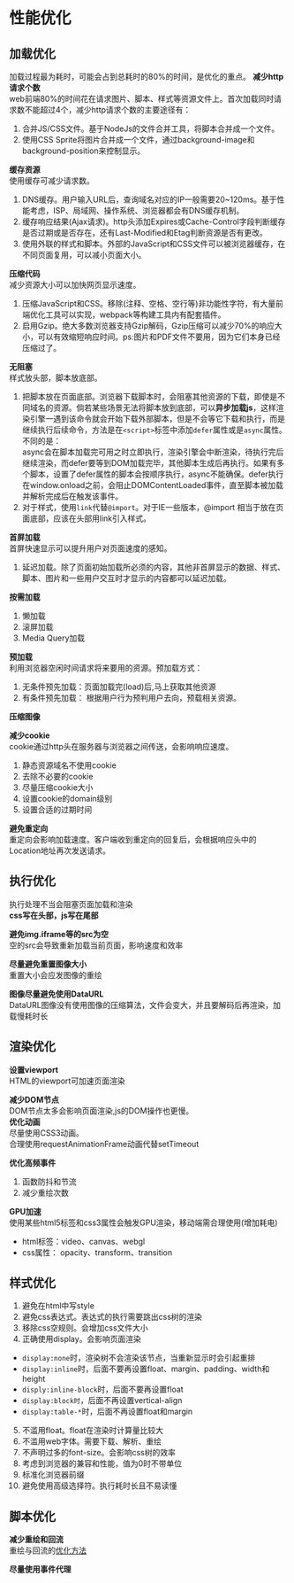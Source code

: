 # 性能优化    

## 加载优化    
加载过程最为耗时，可能会占到总耗时的80%的时间，是优化的重点。
**减少http请求个数**  
web前端80%的时间花在请求图片、脚本、样式等资源文件上。首次加载同时请求数不能超过4个，减少http请求个数的主要途径有：  
1. 合并JS/CSS文件。基于NodeJs的文件合并工具，将脚本合并成一个文件。  
2. 使用CSS Sprite将图片合并成一个文件，通过background-image和background-position来控制显示。  

**缓存资源**  
使用缓存可减少请求数。  
1. DNS缓存。用户输入URL后，查询域名对应的IP一般需要20~120ms。基于性能考虑，ISP、局域网、操作系统、浏览器都会有DNS缓存机制。  
2. 缓存响应结果(Ajax请求)。http头添加Expires或Cache-Control字段判断缓存是否过期或是否存在，还有Last-Modified和Etag判断资源是否有更改。  
3. 使用外联的样式和脚本。外部的JavaScript和CSS文件可以被浏览器缓存，在不同页面复用，可以减小页面大小。  

**压缩代码**   
减少资源大小可以加快网页显示速度。  
1. 压缩JavaScript和CSS。移除(注释、空格、空行等)非功能性字符，有大量前端优化工具可以实现，webpack等构建工具内有配套插件。  
2. 启用Gzip。绝大多数浏览器支持Gzip解码，Gzip压缩可以减少70%的响应大小，可以有效缩短响应时间。ps:图片和PDF文件不要用，因为它们本身已经压缩过了。  

**无阻塞**   
样式放头部，脚本放底部。 
1. 把脚本放在页面底部。浏览器下载脚本时，会阻塞其他资源的下载，即使是不同域名的资源。倘若某些场景无法将脚本放到底部，可以**异步加载js**，这样渲染引擎一遇到该命令就会开始下载外部脚本，但是不会等它下载和执行，而是继续执行后续命令，方法是在`<script>`标签中添加`defer`属性或是`async`属性。不同的是：  
async会在脚本加载完可用之时立即执行，渲染引擎会中断渲染，待执行完后继续渲染，而defer要等到DOM加载完毕，其他脚本生成后再执行。如果有多个脚本，设置了defer属性的脚本会按顺序执行，async不能确保。defer执行在window.onload之前，会阻止DOMContentLoaded事件，直至脚本被加载并解析完成后在触发该事件。  
2. 对于样式，使用`link`代替`@import`。对于IE一些版本，@import 相当于放在页面底部，应该在头部用link引入样式。  

**首屏加载**  
首屏快速显示可以提升用户对页面速度的感知。   
1. 延迟加载。除了页面初始加载所必须的内容，其他非首屏显示的数据、样式、脚本、图片和一些用户交互时才显示的内容都可以延迟加载。 

**按需加载**    
1. 懒加载  
2. 滚屏加载  
3. Media Query加载

**预加载**   
利用浏览器空闲时间请求将来要用的资源。预加载方式：  
1. 无条件预先加载：页面加载完(load)后,马上获取其他资源  
2. 有条件预先加载： 根据用户行为预判用户去向，预载相关资源。  


**压缩图像**    

**减少cookie**  
cookie通过http头在服务器与浏览器之间传送，会影响响应速度。  
1. 静态资源域名不使用cookie  
2. 去除不必要的cookie
3. 尽量压缩cookie大小  
4. 设置cookie的domain级别  
5. 设置合适的过期时间

**避免重定向**  
重定向会影响加载速度。客户端收到重定向的回复后，会根据响应头中的Location地址再次发送请求。

## 执行优化  
执行处理不当会阻塞页面加载和渲染  
**css写在头部，js写在尾部**  

**避免img.iframe等的src为空**   
空的src会导致重新加载当前页面，影响速度和效率 

**尽量避免重置图像大小**   
重置大小会应发图像的重绘 

**图像尽量避免使用DataURL**   
DataURL图像没有使用图像的压缩算法，文件会变大，并且要解码后再渲染，加载慢耗时长 

## 渲染优化  
**设置viewport**  
HTML的viewport可加速页面渲染   

**减少DOM节点**  
DOM节点太多会影响页面渲染,js的DOM操作也更慢。  
**优化动画**  
尽量使用CSS3动画。  
合理使用requestAnimationFrame动画代替setTimeout  

**优化高频事件**  
1. 函数防抖和节流  
2. 减少重绘次数  

**GPU加速**  
使用某些html5标签和css3属性会触发GPU渲染，移动端需合理使用(增加耗电)  
* html标签：video、canvas、webgl  
* css属性： opacity、transform、transition

## 样式优化  
1. 避免在html中写style  
2. 避免css表达式。表达式的执行需要跳出css树的渲染  
3. 移除css空规则。会增加css文件大小  
4. 正确使用display。会影响页面渲染  
* `display:none`时，渲染树不会渲染该节点，当重新显示时会引起重排  
* `display:inline`时，后面不要再设置float、margin、padding、width和height  
* `disply:inline-block`时，后面不要再设置float  
* `display:block时`，后面不再设置vertical-align  
* `display:table-*`时，后面不再设置float和margin  
5. 不滥用float。float在渲染时计算量比较大  
6. 不滥用web字体。需要下载、解析、重绘  
7. 不声明过多的font-size。会影响css树的效率  
8. 考虑到浏览器的兼容和性能，值为0时不带单位  
9. 标准化浏览器前缀  
10. 避免使用高级选择符。执行耗时长且不易读懂  

## 脚本优化  
**减少重绘和回流**  
重绘与回流的[优化方法](../browser/render.md)  

**尽量使用事件代理**  

  
 
